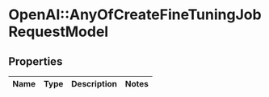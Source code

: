# OpenAI::AnyOfCreateFineTuningJobRequestModel

## Properties
Name | Type | Description | Notes
------------ | ------------- | ------------- | -------------

